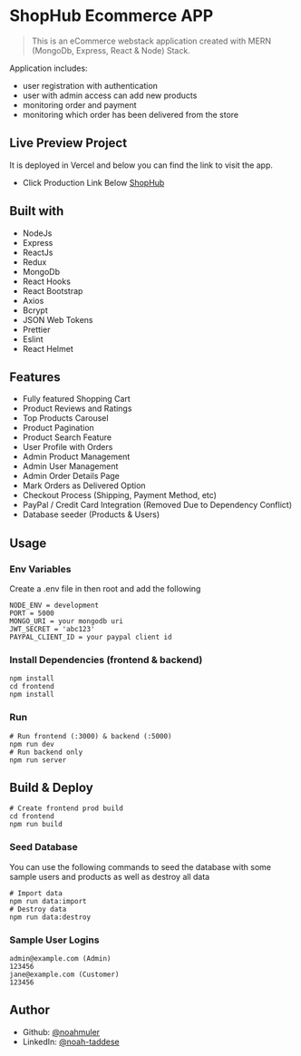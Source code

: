# ShopHub Ecommerce APP

> This is an eCommerce webstack application created with MERN (MongoDb, Express, React & Node) Stack. 

Application includes: 
- user registration with authentication
- user with admin access can add new products
- monitoring order and payment
- monitoring which order has been delivered from the store


## Live Preview Project

It is deployed in Vercel and below you can find the link to visit the app.

- Click Production Link Below
  [ShopHub](https://shophub-mern-portfolio.vercel.app/)

## Built with

- NodeJs
- Express
- ReactJs
- Redux
- MongoDb
- React Hooks
- React Bootstrap
- Axios
- Bcrypt
- JSON Web Tokens
- Prettier
- Eslint
- React Helmet

## Features

- Fully featured Shopping Cart
- Product Reviews and Ratings
- Top Products Carousel
- Product Pagination
- Product Search Feature
- User Profile with Orders
- Admin Product Management
- Admin User Management
- Admin Order Details Page
- Mark Orders as Delivered Option
- Checkout Process (Shipping, Payment Method, etc)
- PayPal / Credit Card Integration (Removed Due to Dependency Conflict)
- Database seeder (Products & Users)

## Usage

### Env Variables

Create a .env file in then root and add the following

```
NODE_ENV = development
PORT = 5000
MONGO_URI = your mongodb uri
JWT_SECRET = 'abc123'
PAYPAL_CLIENT_ID = your paypal client id
```

### Install Dependencies (frontend & backend)

```
npm install
cd frontend
npm install
```

### Run

```
# Run frontend (:3000) & backend (:5000)
npm run dev
# Run backend only
npm run server
```

## Build & Deploy

```
# Create frontend prod build
cd frontend
npm run build
```

### Seed Database

You can use the following commands to seed the database with some sample users and products as well as destroy all data

```
# Import data
npm run data:import
# Destroy data
npm run data:destroy
```

### Sample User Logins

```
admin@example.com (Admin)
123456
jane@example.com (Customer)
123456
```


## Author

- Github: [@noahmuler](https://github.com/noahmuler)
- LinkedIn: [@noah-taddese](https://www.linkedin.com/in/noah-taddese-094406188)
